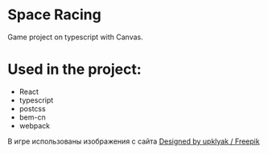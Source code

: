 # Space Racing

Game project on typescript with Canvas.

# Used in the project:

- React
- typescript
- postcss
- bem-cn
- webpack

В игре использованы изображения с сайта <a href="http://www.freepik.com">Designed by upklyak / Freepik</a>
